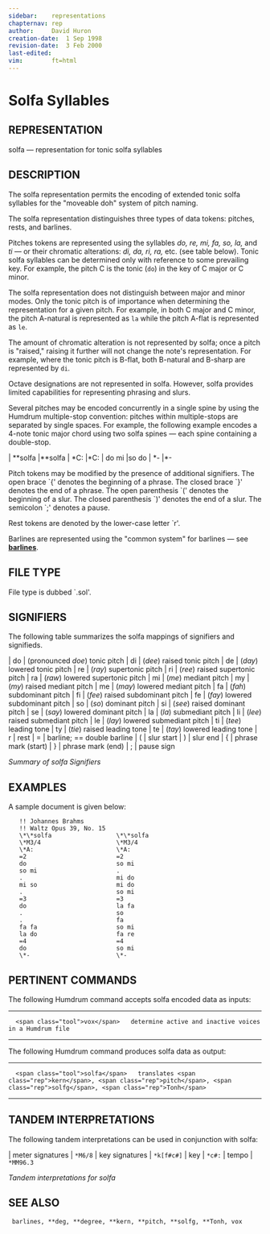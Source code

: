 ```yaml
---
sidebar:	representations
chapternav:	rep
author:		David Huron
creation-date:	1 Sep 1998
revision-date:	3 Feb 2000
last-edited:	
vim:		ft=html
---
```



Solfa Syllables
==========================================

## REPRESENTATION ##

 <span class="rep">solfa</span> &mdash; representation for tonic solfa syllables

## DESCRIPTION ##

 The <span class="rep">solfa</span> representation permits the encoding of extended
 tonic solfa syllables for the \"moveable doh\" system of pitch naming.

 The <span class="rep">solfa</span> representation distinguishes three types of data
 tokens: pitches, rests, and barlines.

 Pitches tokens are represented using the syllables *do, re, mi, fa,
 so, la,* and *ti* &mdash; or their chromatic alterations: *di, da, ri,
 ra,* etc. (see table below). Tonic solfa syllables can be determined
 only with reference to some prevailing key. For example, the pitch C
 is the tonic (`do`) in the key of C major or C minor.

 The <span class="rep">solfa</span> representation does not distinguish between major
 and minor modes. Only the tonic pitch is of importance when
 determining the representation for a given pitch. For example, in both
 C major and C minor, the pitch A-natural is represented as `la` while
 the pitch A-flat is represented as `le`.

 The amount of chromatic alteration is not represented by
 <span class="rep">solfa</span>; once a pitch is \"raised,\" raising it further will not
 change the note's representation. For example, where the tonic pitch
 is B-flat, both B-natural and B-sharp are represented by `di`.

 Octave designations are not represented in <span class="rep">solfa</span>. However,
 <span class="rep">solfa</span> provides limited capabilities for representing phrasing
 and slurs.

 Several pitches may be encoded concurrently in a single spine by using
 the Humdrum multiple-stop convention: pitches within multiple-stops
 are separated by single spaces. For example, the following example
 encodes a 4-note tonic major chord using two <span class="rep">solfa</span> spines &mdash;
 each spine containing a double-stop.

  | \*\*solfa   |\*\*solfa
  | \*C:        |\*C:
  | do mi       |so do
  | \*-         |\*-

 Pitch tokens may be modified by the presence of additional signifiers.
 The open brace \`{\' denotes the beginning of a phrase. The closed
 brace \`}\' denotes the end of a phrase. The open parenthesis \`(\'
 denotes the beginning of a slur. The closed parenthesis \`)\' denotes
 the end of a slur. The semicolon \`;\' denotes a pause.

 Rest tokens are denoted by the lower-case letter \`r\'.

 Barlines are represented using the \"common system\" for barlines &mdash;
 see [**barlines**](barlines.rep.html).

## FILE TYPE ##

 File type is dubbed \`.sol\'.

## SIGNIFIERS ##

 The following table summarizes the <span class="rep">solfa</span> mappings of
 signifiers and signifieds.

  | do  | (pronounced *doe*) tonic pitch
  | di  | (*dee*) raised tonic pitch
  | de  | (*day*) lowered tonic pitch
  | re  | (*ray*) supertonic pitch
  | ri  | (*ree*) raised supertonic pitch
  | ra  | (*raw*) lowered supertonic pitch
  | mi  | (*me*) mediant pitch
  | my  | (*my*) raised mediant pitch
  | me  | (*may*) lowered mediant pitch
  | fa  | (*fah*) subdominant pitch
  | fi  | (*fee*) raised subdominant pitch
  | fe  | (*fay*) lowered subdominant pitch
  | so  | (*so*) dominant pitch
  | si  | (*see*) raised dominant pitch
  | se  | (*say*) lowered dominant pitch
  | la  | (*la*) submediant pitch
  | li  | (*lee*) raised submediant pitch
  | le  | (*lay*) lowered submediant pitch
  | ti  | (*tee*) leading tone
  | ty  | (*tie*) raised leading tone
  | te  | (*tay*) lowered leading tone
  | r   | rest
  | =   | barline; == double barline
  | (   | slur start
  | )   | slur end
  | {   | phrase mark (start)
  | }   | phrase mark (end)
  | ;   | pause sign

 *Summary of <span class="rep">solfa</span> Signifiers*

## EXAMPLES ##

 A sample document is given below:

```
   !! Johannes Brahms         
   !! Waltz Opus 39, No. 15   
   \*\*solfa                  \*\*solfa
   \*M3/4                     \*M3/4
   \*A:                       \*A:
   =2                         =2
   do                         so mi
   so mi                      .
   .                          mi do
   mi so                      mi do
   .                          so mi
   =3                         =3
   do                         la fa
   .                          so
   .                          fa
   fa fa                      so mi
   la do                      fa re
   =4                         =4
   do                         so mi
   \*-                        \*-
```

## PERTINENT COMMANDS ##

 The following Humdrum command accepts <span class="rep">solfa</span> encoded data as
 inputs:

   -- --------------------------------- --------------------------------------------------------
      <span class="tool">vox</span>   determine active and inactive voices in a Humdrum file
                                        
   -- --------------------------------- --------------------------------------------------------

 The following Humdrum command produces <span class="rep">solfa</span> data as output:

   -- ------------------------------------- ---------------------------------------------------------------------
      <span class="tool">solfa</span>   translates <span class="rep">kern</span>, <span class="rep">pitch</span>, <span class="rep">solfg</span>, <span class="rep">Tonh</span>
   -- ------------------------------------- ---------------------------------------------------------------------

## TANDEM INTERPRETATIONS ##

 The following tandem interpretations can be used in conjunction with
 <span class="rep">solfa</span>:

  | meter signatures |  `*M6/8`
  | key signatures   |  `*k[f#c#]`
  | key              |  `*c#:`
  | tempo            |  `*MM96.3`

 *Tandem interpretations for <span class="rep">solfa</span>*

## SEE ALSO ##

 ` barlines, **deg, **degree, **kern, **pitch, **solfg, **Tonh, vox`

